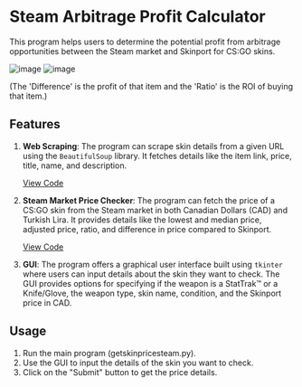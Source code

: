 # Steam Arbitrage Profit Calculator

This program helps users to determine the potential profit from arbitrage opportunities between the Steam market and Skinport for CS:GO skins.

![image](https://github.com/joshuabastien/SteamArbitrageProfitCalc/assets/77856927/5ea0ea74-bde1-4beb-9368-5a2ed63a8f36)
![image](https://github.com/joshuabastien/SteamArbitrageProfitCalc/assets/77856927/d2408d1c-9011-4c5c-9b9d-be7557e10971)

(The 'Difference' is the profit of that item and the 'Ratio' is the ROI of buying that item.)

## Features

1. **Web Scraping**: The program can scrape skin details from a given URL using the `BeautifulSoup` library. It fetches details like the item link, price, title, name, and description.
   
   [View Code](https://github.com/joshuabastien/SteamArbitrageProfitCalc/blob/main/scrape-webpage.py)

2. **Steam Market Price Checker**: The program can fetch the price of a CS:GO skin from the Steam market in both Canadian Dollars (CAD) and Turkish Lira. It provides details like the lowest and median price, adjusted price, ratio, and difference in price compared to Skinport.
   
   [View Code](https://github.com/joshuabastien/SteamArbitrageProfitCalc/blob/main/getskinpricesteam.py)

3. **GUI**: The program offers a graphical user interface built using `tkinter` where users can input details about the skin they want to check. The GUI provides options for specifying if the weapon is a StatTrak™ or a Knife/Glove, the weapon type, skin name, condition, and the Skinport price in CAD.

## Usage

1. Run the main program (getskinpricesteam.py).
2. Use the GUI to input the details of the skin you want to check.
3. Click on the "Submit" button to get the price details.
